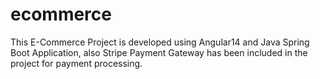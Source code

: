 # ecommerce
This E-Commerce Project is developed using Angular14 and Java Spring Boot Application, also Stripe Payment Gateway has been included in the project for payment processing.
